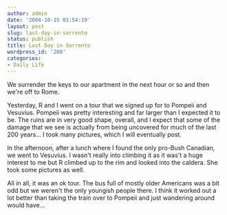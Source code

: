 ```yaml
---
author: admin
date: '2004-10-15 01:54:19'
layout: post
slug: last-day-in-sorrento
status: publish
title: Last Day in Sorrento
wordpress_id: '260'
categories:
- Daily Life
---
```

We surrender the keys to our apartment in the next hour or so and then we're off to Rome.

Yesterday, R and I went on a tour that we signed up for to Pompeii and Vesuvius. Pompeii was pretty interesting and far larger than I expected it to be. The ruins are in very good shape, overall, and I expect that some of the damage that we see is actually from being uncovered for much of the last 200 years... I took many pictures, which I will eventually post.

In the afternoon, after a lunch where I found the only pro-Bush Canadian, we went to Vesuvius. I wasn't really into climbing it as it was't a huge interest to me but R climbed up to the rim and looked into the caldera. She took some pictures as well. 

All in all, it was an ok tour. The bus full of mostly older Americans was a bit odd but we weren't the only youngish people there. I think it worked out a lot better than taking the train over to Pompeii and just wandering around would have...
